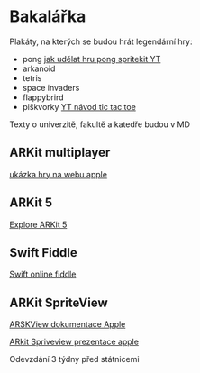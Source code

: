 # Bakalářka

Plakáty, na kterých se budou hrát legendární hry:
* pong [jak udělat hru pong spritekit YT](https://www.youtube.com/watch?v=LdL99CH23E8&t=836s)
* arkanoid
* tetris
* space invaders
* flappybrird
* piškvorky [YT návod tic tac toe](https://www.youtube.com/watch?v=3ZSclLOL0QA)

Texty o univerzitě, fakultě a katedře budou v MD


## ARKit multiplayer
[ukázka hry na webu apple](https://developer.apple.com/documentation/arkit/swiftshot_creating_a_game_for_augmented_reality)

## ARKit 5
[Explore ARKit 5](https://developer.apple.com/videos/play/wwdc2021/10073/)

## Swift Fiddle
[Swift online fiddle](https://swiftfiddle.com/)

## ARKit SpriteView
[ARSKView dokumentace Apple](https://developer.apple.com/documentation/arkit/arskview)

[ARkit Spriveview prezentace apple](https://developer.apple.com/videos/play/wwdc2017/609/)

Odevzdání 3 týdny před státnicemi
